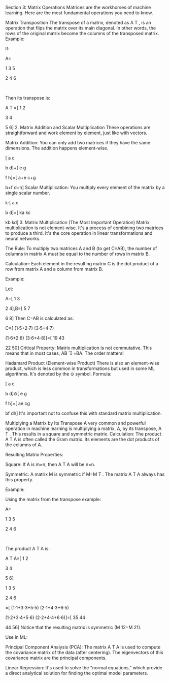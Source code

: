 Section 3: Matrix Operations Matrices are the workhorses of machine learning. Here are the most fundamental operations you need to know.

Matrix Transposition The transpose of a matrix, denoted as A T , is an operation that flips the matrix over its main diagonal. In other words, the rows of the original matrix become the columns of the transposed matrix.
Example:

If:

A=​

1 3 5​

2 4 6​

​

Then its transpose is:

A T =[ 1 2​

3 4​

5 6​] 2. Matrix Addition and Scalar Multiplication These operations are straightforward and work element by element, just like with vectors.

Matrix Addition: You can only add two matrices if they have the same dimensions. The addition happens element-wise.

[ a c​

b d​]+[ e g​

f h​]=[ a+e c+g​

b+f d+h​] Scalar Multiplication: You multiply every element of the matrix by a single scalar number.

k⋅[ a c​

b d​]=[ ka kc​

kb kd​] 3. Matrix Multiplication (The Most Important Operation) Matrix multiplication is not element-wise. It's a process of combining two matrices to produce a third. It's the core operation in linear transformations and neural networks.

The Rule: To multiply two matrices A and B (to get C=AB), the number of columns in matrix A must be equal to the number of rows in matrix B.

Calculation: Each element in the resulting matrix C is the dot product of a row from matrix A and a column from matrix B.

Example:

Let:

A=[ 1 3​

2 4​],B=[ 5 7​

6 8​] Then C=AB is calculated as:

C=[ (1⋅5+2⋅7) (3⋅5+4⋅7)​

(1⋅6+2⋅8) (3⋅6+4⋅8)​]=[ 19 43​

22 50​] Critical Property: Matrix multiplication is not commutative. This means that in most cases, AB  =BA. The order matters!

Hadamard Product (Element-wise Product) There is also an element-wise product, which is less common in transformations but used in some ML algorithms. It's denoted by the ⊙ symbol.
Formula:

[ a c​

b d​]⊙[ e g​

f h​]=[ ae cg​

bf dh​] It's important not to confuse this with standard matrix multiplication.

Multiplying a Matrix by Its Transpose A very common and powerful operation in machine learning is multiplying a matrix, A, by its transpose, A T . This results in a square and symmetric matrix.
Calculation: The product A T A is often called the Gram matrix. Its elements are the dot products of the columns of A.

Resulting Matrix Properties:

Square: If A is m×n, then A T A will be n×n.

Symmetric: A matrix M is symmetric if M=M T . The matrix A T A always has this property.

Example:

Using the matrix from the transpose example:

A=​

1 3 5​

2 4 6​

​

The product A T A is:

A T A=[ 1 2​

3 4​

5 6​]​

1 3 5​

2 4 6​

​=[ (1⋅1+3⋅3+5⋅5) (2⋅1+4⋅3+6⋅5)​

(1⋅2+3⋅4+5⋅6) (2⋅2+4⋅4+6⋅6)​]=[ 35 44​

44 56​] Notice that the resulting matrix is symmetric (M 12​=M 21​).

Use in ML:

Principal Component Analysis (PCA): The matrix A T A is used to compute the covariance matrix of the data (after centering). The eigenvectors of this covariance matrix are the principal components.

Linear Regression: It's used to solve the "normal equations," which provide a direct analytical solution for finding the optimal model parameters.
